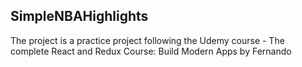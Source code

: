 ## SimpleNBAHighlights

The project is a practice project following the Udemy course - The complete React and Redux Course: Build Modern Apps by Fernando